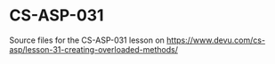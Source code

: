 # CS-ASP-031
Source files for the CS-ASP-031 lesson on https://www.devu.com/cs-asp/lesson-31-creating-overloaded-methods/
